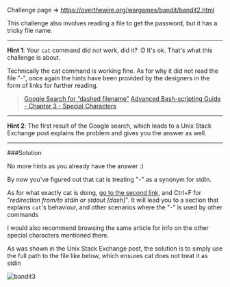 Challenge page => https://overthewire.org/wargames/bandit/bandit2.html

This challenge also involves reading a file to get the password, but it has a tricky file name. 

***

**Hint 1**: Your `cat` command did not work, did it? :D It's ok. That's what this challenge is about.

Technically the cat command is working fine. As for why it did not read the file "-", once again the hints have been provided by the designers in the form of links for further reading.

> [Google Search for “dashed filename”](https://www.google.com/search?q=dashed+filename)
> [Advanced Bash-scripting Guide - Chapter 3 - Special Characters](http://tldp.org/LDP/abs/html/special-chars.html)


***

**Hint 2**: The first result of the Google search, which leads to a Unix Stack Exchange post explains the problem and gives you the answer as well.

***

###Solution

No more hints as you already have the answer :)

By now you've figured out that cat is treating "-" as a synonym for stdin. 

As for what exactly cat is doing, [go to the second link](http://tldp.org/LDP/abs/html/special-chars.html), and Ctrl+F for "*redirection from/to stdin or stdout [dash]*". It will lead you to a section that explains `cat`'s behaviour, and other scenarios where the "-" is used by other commands

I would also recommend browsing the same article for info on the other special characters mentioned there.

As was shown in the Unix Stack Exchange post, the solution is to simply use the full path to the file like below, which ensures cat does not treat it as stdin

![bandit3](https://thepracticaldev.s3.amazonaws.com/i/vkge6n306is45vnajh2p.png)